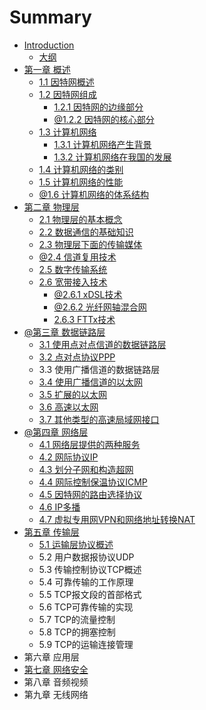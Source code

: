 # Summary

* [Introduction](README.md)
  * [大纲](da-gang.md)
* [第一章 概述](chapter1.md)
  * [1.1 因特网概述](因特网概述.md)
  * [1.2 因特网组成](12-因特网组成.md)
    * [1.2.1 因特网的边缘部分](121-因特网的边缘部分.md)
    * [@1.2.2 因特网的核心部分](122-因特网的核心部分.md)
  * [1.3 计算机网络](13-ji-suan-ji-wang-luo.md)
    * [1.3.1 计算机网络产生背景](13-ji-suan-ji-wang-luo/131-ji-suan-ji-wang-luo-chan-sheng-bei-jing.md)
    * [1.3.2 计算机网络在我国的发展](13-ji-suan-ji-wang-luo/132-ji-suan-ji-wang-luo-zai-wo-guo-de-fa-zhan.md)
  * [1.4 计算机网络的类别](13-计算机网络的类别.md)
  * [1.5 计算机网络的性能](14-计算机网络的性能.md)
  * [@1.6 计算机网络的体系结构](15-计算机网络的体系结构.md)
* [第二章 物理层](di-er-zhang-wu-li-ceng.md)
  * [2.1 物理层的基本概念](21-物理层的基本概念.md)
  * [2.2 数据通信的基础知识](22-数据通信的基础知识.md)
  * [2.3 物理层下面的传输媒体](23-物理层下面的传输媒体.md)
  * [@2.4 信道复用技术](24-信道复用技术.md)
  * [2.5 数字传输系统](25-数字传输系统.md)
  * [2.6 宽带接入技术](26-宽带接入技术.md)
    * [@2.6.1 xDSL技术](261-xdsl技术.md)
    * [@2.6.2 光纤网轴混合网](262-光纤网轴混合网.md)
    * [2.6.3 FTTx技术](263-fttx技术.md)
* [@第三章 数据链路层](di-san-zhang-shu-ju-lian-lu-ceng.md)
  * [3.1 使用点对点信道的数据链路层](di-san-zhang-shu-ju-lian-lu-ceng/31-shi-yong-dian-dui-dian-xin-dao-de-shu-ju-lian-lu-ceng.md)
  * [3.2 点对点协议PPP](di-san-zhang-shu-ju-lian-lu-ceng/32-dian-dui-dian-xie-yi-ppp.md)
  * 3.3 使用广播信道的数据链路层
  * [3.4 使用广播信道的以太网](di-san-zhang-shu-ju-lian-lu-ceng/34-shi-yong-guang-bo-xin-dao-de-yi-tai-wang.md)
  * [3.5 扩展的以太网](di-san-zhang-shu-ju-lian-lu-ceng/35-kuo-zhan-de-yi-tai-wang.md)
  * [3.6 高速以太网](di-san-zhang-shu-ju-lian-lu-ceng/36-gao-su-yi-tai-wang.md)
  * [3.7 其他类型的高速局域网接口](di-san-zhang-shu-ju-lian-lu-ceng/37-qi-ta-lei-xing-de-gao-su-ju-yu-wang-jie-kou.md)
* [@第四章 网络层](第四章-网络层.md)
  * [4.1 网络层提供的两种服务](41-网络层提供的两种服务.md)
  * [4.2 网际协议IP](42-wang-ji-xie-yi-ip.md)
  * [4.3 划分子网和构造超网](43-hua-fen-zi-wang-he-gou-zao-chao-wang.md)
  * [4.4 网际控制保温协议ICMP](44-wang-ji-kong-zhi-bao-wen-xie-yi-icmp.md)
  * [4.5 因特网的路由选择协议](yin-te-wang-de-lu-you-xuan-ze-xie-yi.md)
  * [4.6 IP多播](46-ipduo-bo.md)
  * [4.7 虚拟专用网VPN和网络地址转换NAT](47-xu-ni-zhuan-yong-wang-vpn-he-wang-luo-di-zhi-zhuan-huan-nat.md)
* [第五章 传输层](第五章-传输层.md)
  * [5.1 运输层协议概述](51-运输层协议概述.md)
  * 5.2 用户数据报协议UDP
  * 5.3 传输控制协议TCP概述
  * 5.4 可靠传输的工作原理
  * 5.5 TCP报文段的首部格式
  * 5.6 TCP可靠传输的实现
  * 5.7 TCP的流量控制
  * 5.8 TCP的拥塞控制
  * 5.9 TCP的运输连接管理
* 第六章 应用层
* [第七章 网络安全](di-qi-zhang-wang-luo-an-quan.md)
* 第八章 音频视频
* 第九章 无线网络

